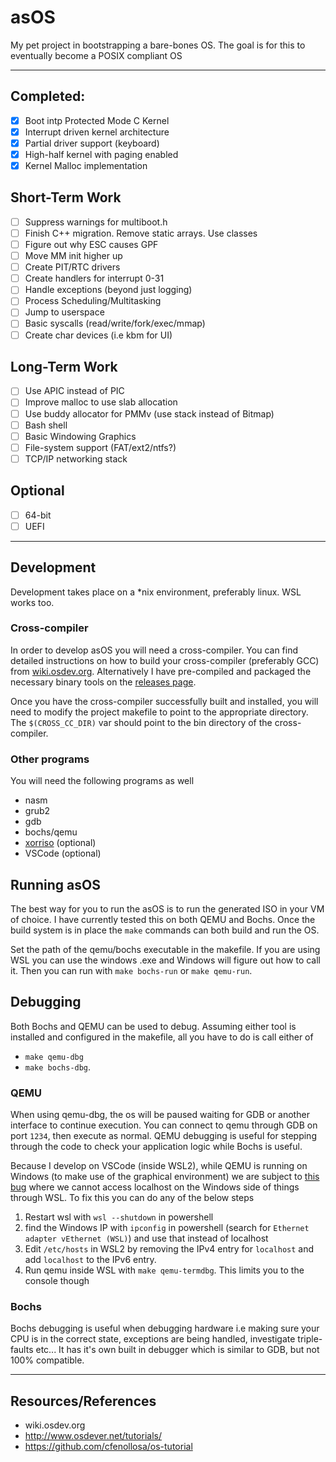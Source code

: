 # asOS

My pet project in bootstrapping a bare-bones OS. The goal is for this to eventually become a POSIX compliant OS

---



## Completed:
- [X] Boot intp Protected Mode C Kernel
- [X] Interrupt driven kernel architecture
- [X] Partial driver support (keyboard)
- [x] High-half kernel with paging enabled
- [x] Kernel Malloc implementation

## Short-Term Work
- [ ] Suppress warnings for multiboot.h
- [ ] Finish C++ migration. Remove static arrays. Use classes
- [ ] Figure out why ESC causes GPF
- [ ] Move MM init higher up
- [ ] Create PIT/RTC drivers
- [ ] Create handlers for interrupt 0-31
- [ ] Handle exceptions (beyond just logging)
- [ ] Process Scheduling/Multitasking
- [ ] Jump to userspace
- [ ] Basic syscalls (read/write/fork/exec/mmap)
- [ ] Create char devices (i.e kbm for UI)

## Long-Term Work
- [ ] Use APIC instead of PIC
- [ ] Improve malloc to use slab allocation
- [ ] Use buddy allocator for PMMv (use stack instead of Bitmap)
- [ ] Bash shell
- [ ] Basic Windowing Graphics 
- [ ] File-system support (FAT/ext2/ntfs?)  
- [ ] TCP/IP networking stack

## Optional
- [ ] 64-bit
- [ ] UEFI

--- 
## Development

Development takes place on a *nix environment, preferably linux. WSL works too.

### Cross-compiler
In order to develop asOS you will need a cross-compiler. You can find detailed instructions on how to build your cross-compiler (preferably GCC) from [wiki.osdev.org](https://wiki.osdev.org/Why_do_I_need_a_Cross_Compiler%3F). Alternatively I have pre-compiled and packaged the necessary binary tools on the [releases page](https://github.com/asinha94/asos/releases/tag/v0.0.1).

Once you have the cross-compiler successfully built and installed, you will need to modify the project makefile to point to the appropriate directory.
The `$(CROSS_CC_DIR)` var should point to the bin directory of the cross-compiler.

### Other programs

You will need the following programs as well
- nasm
- grub2
- gdb
- bochs/qemu
- [xorriso](http://www.gnu.org/software/xorriso/#download) (optional)
- VSCode (optional)

## Running asOS

The best way for you to run the asOS is to run the generated ISO in your VM of choice. I have currently tested this on both QEMU and Bochs. Once the build system is in place the `make` commands can both build and run the OS.

Set the path of the qemu/bochs executable in the makefile. If you are using WSL you can use the windows .exe and Windows will figure out how to call it. Then you can run with `make bochs-run` or `make qemu-run`.

## Debugging

Both Bochs and QEMU can be used to debug. Assuming either tool is installed and configured in the makefile, all you have to do is call either of 

- `make qemu-dbg`
- `make bochs-dbg`. 

### QEMU
When using qemu-dbg, the os will be paused waiting for GDB or another interface to continue execution. You can connect to qemu through GDB on port `1234`, then execute as normal. QEMU debugging is useful for stepping through the code to check your application logic while Bochs is useful.

Because I develop on VSCode (inside WSL2), while QEMU is running on Windows (to make use of the graphical environment) we are subject to [this bug](https://github.com/microsoft/WSL/issues/5298) where we cannot access localhost on the Windows side of things through WSL. To fix this you can do any of the below steps

1. Restart wsl with `wsl --shutdown` in powershell
2. find the Windows IP with `ipconfig` in powershell (search for `Ethernet adapter vEthernet (WSL)`)  and use that instead of localhost
3. Edit `/etc/hosts` in WSL2 by removing the IPv4 entry for `localhost` and add `localhost` to the IPv6 entry.
4. Run qemu inside WSL with `make qemu-termdbg`. This limits you to the console though

### Bochs
Bochs debugging is useful when debugging hardware i.e making sure your CPU is in the correct state, exceptions are being handled, investigate triple-faults etc... It has it's own built in debugger which is similar to GDB, but not 100% compatible.

---

## Resources/References

- wiki.osdev.org
- http://www.osdever.net/tutorials/
- https://github.com/cfenollosa/os-tutorial

